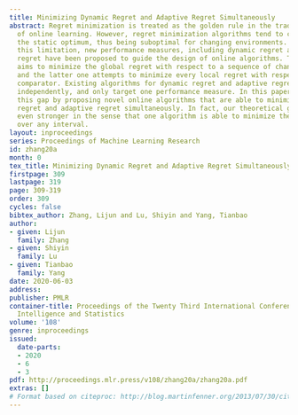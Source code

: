 ```yaml
---
title: Minimizing Dynamic Regret and Adaptive Regret Simultaneously
abstract: Regret minimization is treated as the golden rule in the traditional study
  of online learning. However, regret minimization algorithms tend to converge to
  the static optimum, thus being suboptimal for changing environments. To address
  this limitation, new performance measures, including dynamic regret and adaptive
  regret have been proposed to guide the design of online algorithms. The former one
  aims to minimize the global regret with respect to a sequence of changing comparators,
  and the latter one attempts to minimize every local regret with respect to a fixed
  comparator. Existing algorithms for dynamic regret and adaptive regret are developed
  independently, and only target one performance measure. In this paper, we bridge
  this gap by proposing novel online algorithms that are able to minimize the dynamic
  regret and adaptive regret simultaneously. In fact, our theoretical guarantee is
  even stronger in the sense that one algorithm is able to minimize the dynamic regret
  over any interval.
layout: inproceedings
series: Proceedings of Machine Learning Research
id: zhang20a
month: 0
tex_title: Minimizing Dynamic Regret and Adaptive Regret Simultaneously
firstpage: 309
lastpage: 319
page: 309-319
order: 309
cycles: false
bibtex_author: Zhang, Lijun and Lu, Shiyin and Yang, Tianbao
author:
- given: Lijun
  family: Zhang
- given: Shiyin
  family: Lu
- given: Tianbao
  family: Yang
date: 2020-06-03
address: 
publisher: PMLR
container-title: Proceedings of the Twenty Third International Conference on Artificial
  Intelligence and Statistics
volume: '108'
genre: inproceedings
issued:
  date-parts:
  - 2020
  - 6
  - 3
pdf: http://proceedings.mlr.press/v108/zhang20a/zhang20a.pdf
extras: []
# Format based on citeproc: http://blog.martinfenner.org/2013/07/30/citeproc-yaml-for-bibliographies/
---
```

